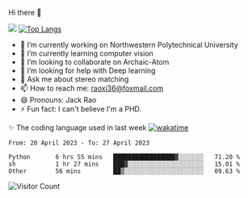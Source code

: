 Hi there 👋

![](https://github-readme-stats.vercel.app/api?username=Raohaocheng)
[![Top Langs](https://github-readme-stats.vercel.app/api/top-langs/?username=Raohaocheng&layout=compact)](https://github.com/anuraghazra/github-readme-stats)

- 🔭 I’m currently working on Northwestern Polytechnical University
- 🌱 I’m currently learning computer vision
- 👯 I’m looking to collaborate on Archaic-Atom
- 🤔 I’m looking for help with Deep learning
- 💬 Ask me about stereo matching
- 📫 How to reach me: raoxi36@foxmail.com
- 😄 Pronouns: Jack Rao
- ⚡ Fun fact: I can't believe I'm a PHD.

✨ The coding language used in last week [![wakatime](https://wakatime.com/badge/user/51ec5ec7-4742-4243-9eea-732ade32c0b7.svg)](https://wakatime.com/@51ec5ec7-4742-4243-9eea-732ade32c0b7)
<!--START_SECTION:waka-->

```text
From: 20 April 2023 - To: 27 April 2023

Python       6 hrs 55 mins   █████████████████▓░░░░░░░   71.20 %
sh           1 hr 27 mins    ███▓░░░░░░░░░░░░░░░░░░░░░   15.01 %
Other        56 mins         ██▒░░░░░░░░░░░░░░░░░░░░░░   09.63 %
```

<!--END_SECTION:waka-->

![Visitor Count](https://profile-counter.glitch.me/Raohaocheng/count.svg)
